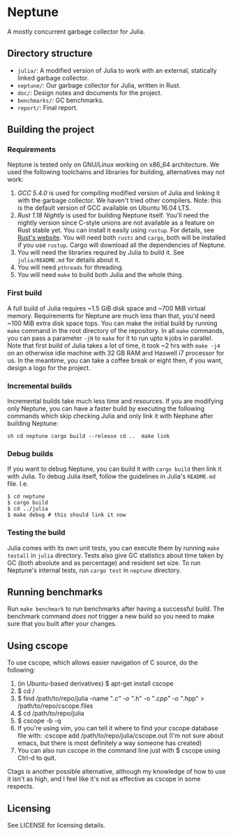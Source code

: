 # Neptune
A mostly concurrent garbage collector for Julia.

## Directory structure

 + `julia/`: A modified version of Julia to work with an external, statically
     linked garbage collector.
 + `neptune/`: Our garbage collector for Julia, written in Rust.
 + `doc/`: Design notes and documents for the project.
 + `benchmarks/`: GC benchmarks.
 + `report/`: Final report.

## Building the project

### Requirements

Neptune is tested only on GNU/Linux working on x86_64 architecture.  We used
the following toolchains and libraries for building, alternatives may not work:

 1. _GCC 5.4.0_ is used for compiling modified version of Julia and linking it
    with the garbage collector. We haven't tried other compilers. Note: this is
    the default version of GCC available on Ubuntu 16.04 LTS.
 2. _Rust 1.18 Nightly_ is used for building Neptune itself. You'll need the
    nightly version since C-style unions are not available as a feature on Rust
    stable yet. You can install it easily using `rustup`. For details,
    see [Rust's website](https://rust-lang.org). You will need both `rustc` and
    `cargo`, both will be installed if you use `rustup`. Cargo will download
    all the dependencies of Neptune.
 3. You will need the libraries required by Julia to build it. See
    `julia/README.md` for details about it.
 4. You will need `pthreads` for threading.
 5. You will need `make` to build both Julia and the whole thing.

### First build

A full build of Julia requires ~1.5 GiB disk space and ~700 MiB virtual memory.
Requirements for Neptune are much less than that, you'd need ~100 MiB extra
disk space tops.  You can make the initial build by running `make` command in
the root directory of the repository.  In all `make` commands, you can pass a
parameter `-jN` to `make` for it to run upto `N` jobs in parallel.  Note that
first build of Julia takes a lot of time, it took ~2 hrs with `make -j4` on an
otherwise idle machine with 32 GB RAM and Haswell i7 processor for us.  In the
meantime, you can take a coffee break or eight then, if you want, design a logo
for the project.

### Incremental builds

Incremental builds take much less time and resources.  If you are modifying
only Neptune, you can have a faster build by executing the following commands
which skip checking Julia and only link it with Neptune after building Neptune:

``` sh cd neptune cargo build --release cd ..  make link ```

### Debug builds

If you want to debug Neptune, you can build it with `cargo build` then
link it with Julia.  To debug Julia itself, follow the guidelines in Julia's
`README.md` file. I.e.
```
$ cd neptune
$ cargo build
$ cd ../julia
$ make debug # this should link it now
```

### Testing the build

Julia comes with its own unit tests, you can execute them by running `make
testall` in `julia` directory.  Tests also give GC statistics about time taken
by GC (both absolute and as percentage) and resident set size.  To run
Neptune's internal tests, run `cargo test` in `neptune` directory.

## Running benchmarks

Run `make benchmark` to run benchmarks after having a successful build.  The
benchmark command _does not_ trigger a new build so you need to make sure that
you built after your changes.

## Using cscope
To use cscope, which allows easier navigation of C source, do the following:
 
  1. (in Ubuntu-based derivatives) $ apt-get install cscope
  2. $ cd /
  3. $ find /path/to/repo/julia -name "*.c" -o "*.h" -o "*.cpp" -o "*.hpp" > /path/to/repo/cscope.files
  4. $ cd /path/to/repo/julia
  5. $ cscope -b -q
  6. If you're using vim, you can tell it where to find your cscope database file with:
     :cscope add /path/to/repo/julia/cscope.out
     (I'm not sure about emacs, but there is most definitely a way someone has created)
  7. You can also run cscope in the command line just with
     $ cscope
     using Ctrl-d to quit.

Ctags is another possible alternative, although my knowledge of how to use it isn't
as high, and I feel like it's not as effective as cscope in some respects.

## Licensing

See LICENSE for licensing details.
